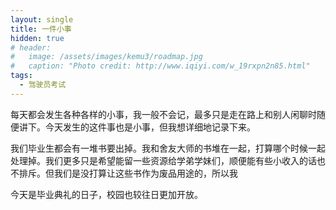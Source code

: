 ```yaml
---
layout: single
title: 一件小事
hidden: true
# header:
#   image: /assets/images/kemu3/roadmap.jpg
#   caption: "Photo credit: http://www.iqiyi.com/w_19rxpn2n85.html"
tags:
  - 驾驶员考试
---
```


每天都会发生各种各样的小事，我一般不会记，最多只是走在路上和别人闲聊时随便讲下。今天发生的这件事也是小事，但我想详细地记录下来。

我们毕业生都会有一堆书要出掉。我和舍友大师的书堆在一起，打算哪个时候一起处理掉。我们更多只是希望能留一些资源给学弟学妹们，顺便能有些小收入的话也不排斥。但我们是没打算让这些书作为废品用途的，所以我


今天是毕业典礼的日子，校园也较往日更加开放。

